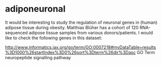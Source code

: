 # adiponeuronal

It would be interesting to study the regulation of neuronal genes in (human) adipose tissue during obesity. Matthias Blüher has a cohort of 120 RNA-sequenced adipose tissue samples from various donors/patients. I would like to check the following genes in this dataset:

http://www.informatics.jax.org/go/term/GO:0007218#myDataTable=results%3D1000%26startIndex%3D0%26sort%3Dterm%26dir%3Dasc
GO Term neuropeptide signalling pathway
